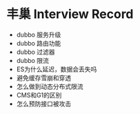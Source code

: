 
# 丰巢 Interview Record #

- dubbo 服务升级
- dubbo 路由功能
- dubbo 过滤器
- dubbo 限流
- ES为什么延迟，数据会丢失吗
- 避免缓存雪崩和穿透
- 怎么做到动态分布式限流
- CMS和G1的区别
- 怎么预防接口被攻击
